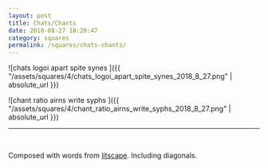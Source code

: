 ```yaml
---
layout: post
title: Chats/Chants
date: 2018-08-27 18:20:47
category: squares
permalink: /squares/chats-chants/ 
---
```


![chats logoi apart spite synes ]({{ "/assets/squares/4/chats_logoi_apart_spite_synes_2018_8_27.png" | absolute_url }})
&nbsp;

![chant ratio airns write syphs ]({{ "/assets/squares/4/chant_ratio_airns_write_syphs_2018_8_27.png" | absolute_url }})
&nbsp;


---

&nbsp;

Composed with words from [litscape](https://www.litscape.com/). Including diagonals. 
